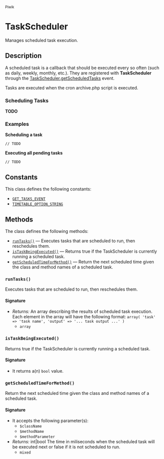 <small>Piwik</small>

TaskScheduler
=============

Manages scheduled task execution.

Description
-----------

A scheduled task is a callback that should be executed every so often (such as daily,
weekly, monthly, etc.). They are registered with **TaskScheduler** through the
[TaskScheduler.getScheduledTasks](#) event.

Tasks are executed when the cron archive.php script is executed.

### Scheduling Tasks

**TODO**

### Examples

**Scheduling a task**

    // TODO

**Executing all pending tasks**

    // TODO


Constants
---------

This class defines the following constants:

- [`GET_TASKS_EVENT`](#GET_TASKS_EVENT)
- [`TIMETABLE_OPTION_STRING`](#TIMETABLE_OPTION_STRING)

Methods
-------

The class defines the following methods:

- [`runTasks()`](#runTasks) &mdash; Executes tasks that are scheduled to run, then reschedules them.
- [`isTaskBeingExecuted()`](#isTaskBeingExecuted) &mdash; Returns true if the TaskScheduler is currently running a scheduled task.
- [`getScheduledTimeForMethod()`](#getScheduledTimeForMethod) &mdash; Return the next scheduled time given the class and method names of a scheduled task.

<a name="runtasks" id="runtasks"></a>
### `runTasks()`

Executes tasks that are scheduled to run, then reschedules them.

#### Signature

- _Returns:_ An array describing the results of scheduled task execution. Each element in the array will have the following format: ``` array( 'task' => 'task name', 'output' => '... task output ...' ) ```
    - `array`

<a name="istaskbeingexecuted" id="istaskbeingexecuted"></a>
### `isTaskBeingExecuted()`

Returns true if the TaskScheduler is currently running a scheduled task.

#### Signature

- It returns a(n) `bool` value.

<a name="getscheduledtimeformethod" id="getscheduledtimeformethod"></a>
### `getScheduledTimeForMethod()`

Return the next scheduled time given the class and method names of a scheduled task.

#### Signature

- It accepts the following parameter(s):
    - `$className`
    - `$methodName`
    - `$methodParameter`
- _Returns:_ int|bool The time in miliseconds when the scheduled task will be executed next or false if it is not scheduled to run.
    - `mixed`

